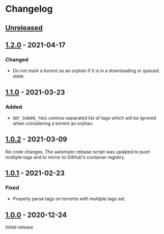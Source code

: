# Changelog

## [Unreleased]


## [1.2.0] - 2021-04-17

### Changed

 * Do not mark a torrent as an orphan if it is in a downloading or queued state.


## [1.1.0] - 2021-03-23

### Added

 * `QBT_IGNORE_TAGS` comma-separated list of tags which will be ignored when considering a torrent an orphan.


## [1.0.2] - 2021-03-09

No code changes. The automatic release script was updated to push multiple tags
and to mirror to GitHub's container registry.


## [1.0.1] - 2021-02-23

### Fixed

 * Properly parse tags on torrents with multiple tags set.


## [1.0.0] - 2020-12-24

Initial release


[Unreleased]: https://github.com/JakeWharton/qbt-orphaned-downloads/compare/1.2.0...HEAD
[1.2.0]: https://github.com/JakeWharton/qbt-orphaned-downloads/releases/tag/1.1.0
[1.1.0]: https://github.com/JakeWharton/qbt-orphaned-downloads/releases/tag/1.1.0
[1.0.2]: https://github.com/JakeWharton/qbt-orphaned-downloads/releases/tag/1.0.2
[1.0.1]: https://github.com/JakeWharton/qbt-orphaned-downloads/releases/tag/1.0.1
[1.0.0]: https://github.com/JakeWharton/qbt-orphaned-downloads/releases/tag/1.0.0
